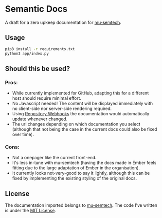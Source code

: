 # Semantic Docs
A draft for a zero upkeep documentation for [mu-semtech](https://github.com/mu-semtech/).

## Usage
```bash
pip3 install -r requirements.txt
python3 app/index.py
```

## Should this be used?

### Pros:
- While currently implemented for GitHub, adapting this for a different host should require minimal effort.
- No Javascript needed! The content will be displayed immediately with no client-side nor server-side rendering required.
- Using [Repository Webhooks](https://docs.github.com/en/rest/webhooks) the documentation would automatically update whenever changed.
- The url changes depending on which documentation you select (although that not being the case in the current docs could also be fixed over time).

### Cons:
- Not a onepager like the current front-end.
- It's less in-tune with mu-semtech (having the docs made in Ember feels fitting due to the large adaptation of Ember in the organisation).
- It currently looks not-very-good to say it lightly, although this can be fixed by implementing the existing styling of the original docs.

## License
The documentation imported belongs to [mu-semtech](https://github.com/mu-semtech/). The code I've written is under the [MIT License](LICENSE).
